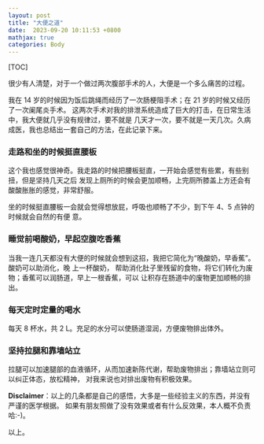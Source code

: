 ```yaml
---
layout: post
title: "大便之道"
date:  2023-09-20 10:11:53 +0800
mathjax: true
categories: Body
---
```


[TOC]

很少有人清楚，对于一个做过两次腹部手术的人，大便是一个多么痛苦的过程。

我在 14 岁的时候因为饭后跳绳而经历了一次肠梗阻手术；在 21 岁的时候又经历了一次阑尾炎手术。
这两次手术对我的排泄系统造成了巨大的打击，在日常生活中，我大便就几乎没有规律过，要不就是
几天才一次，要不就是一天几次。久病成医，我也总结出一套自己的方法，在此记录下来。

### 走路和坐的时候挺直腰板

这个我也感觉很神奇。我走路的时候把腰板挺直，一开始会感觉有些累，有些别扭，但是坚持几天之后
发现上厕所的时候会更加顺畅，上完厕所膝盖上方还会有酸酸胀胀的感觉，非常舒服。

坐的时候挺直腰板一会就会觉得想放屁，呼吸也顺畅了不少，到下午 4、5 点钟的时候就会自然的有便
意。

### 睡觉前喝酸奶，早起空腹吃香蕉

当我一连几天都没有大便的时候就会想到这招，我把它简化为“晚酸奶，早香蕉”。酸奶可以助消化，晚
上一杯酸奶， 帮助消化肚子里残留的食物，将它们转化为废物；香蕉可以润肠道，早上一根香蕉，可以
让积存在肠道中的废物更加顺畅的排出。

### 每天定时定量的喝水

每天 8 杯水，共 2 L。充足的水分可以使肠道湿润，方便废物排出体外。

### 坚持拉腿和靠墙站立

拉腿可以加速腿部的血液循环，从而加速新陈代谢，帮助废物排出；靠墙站立则可以纠正体态，放松精神，
对我来说也对排出废物有积极效果。

**Disclaimer**：以上的几条都是自己的感悟，大多是一些经验主义的东西，并没有严谨的医学根据。
如果有朋友照做了没有效果或者有什么反效果，本人概不负责哈:-)。

以上。
